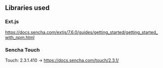 ## Libraries used ##

### Ext.js
https://docs.sencha.com/extjs/7.6.0/guides/getting_started/getting_started_with_npm.html

### Sencha Touch
Touch: 2.3.1.410 -> https://docs.sencha.com/touch/2.3.1/